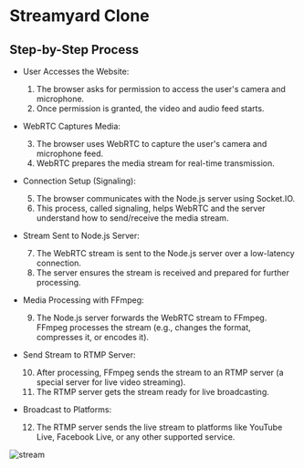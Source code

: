 
# Streamyard Clone 
## Step-by-Step Process

- User Accesses the Website:

    1. The browser asks for permission to access the user's camera and microphone.
    2. Once permission is granted, the video and audio feed starts.

- WebRTC Captures Media:

    3. The browser uses WebRTC to capture the user's camera and microphone feed.
    4. WebRTC prepares the media stream for real-time transmission.

- Connection Setup (Signaling):

    5. The browser communicates with the Node.js server using Socket.IO.
    6. This process, called signaling, helps WebRTC and the server understand how to send/receive the media stream.

- Stream Sent to Node.js Server:

    7. The WebRTC stream is sent to the Node.js server over a low-latency connection.
    8. The server ensures the stream is received and prepared for  further processing.

- Media Processing with FFmpeg:

    9. The Node.js server forwards the WebRTC stream to FFmpeg.
    FFmpeg processes the stream (e.g., changes the format, compresses it, or encodes it).

- Send Stream to RTMP Server:

    10. After processing, FFmpeg sends the stream to an RTMP server (a special server for live video streaming).
    11. The RTMP server gets the stream ready for live broadcasting.

- Broadcast to Platforms:

    12. The RTMP server sends the live stream to platforms like YouTube Live, Facebook Live, or any other supported service.




![stream](https://github.com/user-attachments/assets/5b405a13-4110-4276-bed2-5a8ebe24e818)
